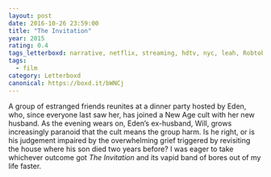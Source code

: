 ```yaml
---
layout: post 
date: 2016-10-26 23:59:00
title: "The Invitation"
year: 2015
rating: 0.4
tags_letterboxd: narrative, netflix, streaming, hdtv, nyc, leah, Robtober
tags:
  - film
category: Letterboxd
canonical: https://boxd.it/bWNCj
---
```


A group of estranged friends reunites at a dinner party hosted by Eden, who, since everyone last saw her, has joined a New Age cult with her new husband. As the evening wears on, Eden’s ex-husband, Will, grows increasingly paranoid that the cult means the group harm. Is he right, or is his judgement impaired by the overwhelming grief triggered by revisiting the house where his son died two years before? I was eager to take whichever outcome got <cite>The Invitation</cite> and its vapid band of bores out of my life faster.
